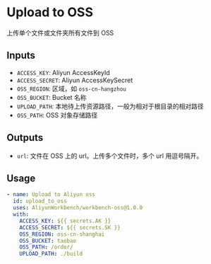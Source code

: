 
# Upload to OSS

上传单个文件或文件夹所有文件到 OSS

## Inputs

- `ACCESS_KEY`: Aliyun AccessKeyId
- `ACCESS_SECRET`: Aliyun AccessKeySecret
- `OSS_REGION`: 区域，如 `oss-cn-hangzhou`
- `OSS_BUCKET`: Bucket 名称
- `UPLOAD_PATH`: 本地待上传资源路径，一般为相对于根目录的相对路径
- `OSS_PATH`: OSS 对象存储路径

## Outputs

- `url`: 文件在 OSS 上的 url。上传多个文件时，多个 url 用逗号隔开。

## Usage

```yaml
- name: Upload to Aliyun oss
  id: upload_to_oss
  uses: AliyunWorkbench/workbench-oss@1.0.0
  with:
    ACCESS_KEY: ${{ secrets.AK }}
    ACCESS_SECRET: ${{ secrets.SK }}
    OSS_REGION: oss-cn-shanghai
    OSS_BUCKET: taobao
    OSS_PATH: /order/
    UPLOAD_PATH: ./build
```
